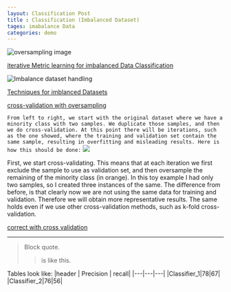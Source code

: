 ```yaml
---
layout: Classification Post
title : Classification (Imbalanced Dataset)
tages: imabalance Data
categories: demo
---
```


![oversampling image](https://miro.medium.com/max/725/0*FeIp1t4uEcW5LmSM.png)


[iterative Metric learning for imbalanced Data Classification](https://www.ijcai.org/Proceedings/2018/0389.pdf)

![Imbalance dataset handling](https://www.mdpi.com/2227-7102/9/4/275/htm)

[Techniques for imblanced Datasets](https://www.kdnuggets.com/2020/01/5-most-useful-techniques-handle-imbalanced-datasets.html)

[cross-validation with oversampling](https://www.marcoaltini.com/uploads/1/3/2/3/13234002/2639934.jpg?401)

`From left to right, we start with the original dataset where we have a minority class with two samples. We duplicate those samples, and then we do cross-validation. At this point there will be iterations, such as the one showed, where the training and validation set contain the same sample, resulting in overfitting and misleading results. Here is how this should be done:`
![](https://www.marcoaltini.com/uploads/1/3/2/3/13234002/9101820.jpg?372)

First, we start cross-validating. This means that at each iteration we first exclude the sample to use as validation set, and then oversample the remaining of the minority class (in orange). In this toy example I had only two samples, so I created three instances of the same. The difference from before, is that clearly now we are not using the same data for training and validation. Therefore we will obtain more representative results. The same holds even if we use other cross-validation methods, such as k-fold cross-validation.

[correct with cross validation](https://www.marcoaltini.com/uploads/1/3/2/3/13234002/9101820.jpg?372)

-------------------------------------

>Block quote.
>> is like this.
>> 
Tables look like:
|header | Precision | recall|
|---|---|---|
|Classifier_1|78|67|
|Classifier_2|76|56|


